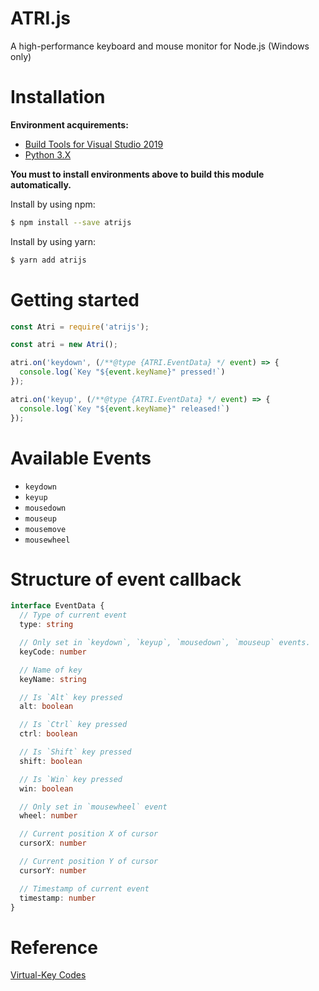 # ATRI.js

A high-performance keyboard and mouse monitor for Node.js (Windows only)

# Installation

**Environment acquirements:**

+ [Build Tools for Visual Studio 2019](https://visualstudio.microsoft.com/downloads/#build-tools-for-visual-studio-2019)
+ [Python 3.X](https://www.python.org/)

**You must to install environments above to build this module automatically.**

Install by using npm:

```bash
$ npm install --save atrijs
```

Install by using yarn:

```bash
$ yarn add atrijs
```

# Getting started

```javascript
const Atri = require('atrijs');

const atri = new Atri();

atri.on('keydown', (/**@type {ATRI.EventData} */ event) => {
  console.log(`Key "${event.keyName}" pressed!`)
});

atri.on('keyup', (/**@type {ATRI.EventData} */ event) => {
  console.log(`Key "${event.keyName}" released!`)
});
```

# Available Events

+ `keydown`
+ `keyup`
+ `mousedown`
+ `mouseup`
+ `mousemove`
+ `mousewheel`

# Structure of event callback 

```typescript
interface EventData {
  // Type of current event
  type: string

  // Only set in `keydown`, `keyup`, `mousedown`, `mouseup` events.
  keyCode: number

  // Name of key
  keyName: string

  // Is `Alt` key pressed
  alt: boolean

  // Is `Ctrl` key pressed
  ctrl: boolean

  // Is `Shift` key pressed
  shift: boolean

  // Is `Win` key pressed
  win: boolean

  // Only set in `mousewheel` event
  wheel: number

  // Current position X of cursor
  cursorX: number

  // Current position Y of cursor
  cursorY: number

  // Timestamp of current event
  timestamp: number
}
```

# Reference

[Virtual-Key Codes](https://docs.microsoft.com/en-us/windows/win32/inputdev/virtual-key-codes)
